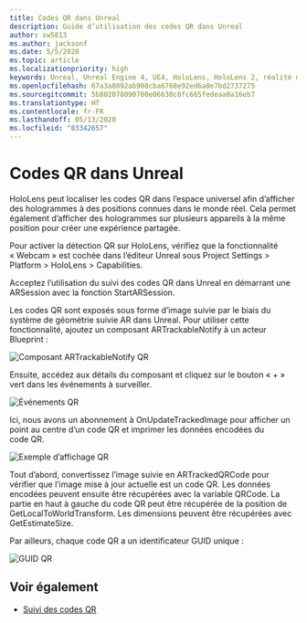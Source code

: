```yaml
---
title: Codes QR dans Unreal
description: Guide d’utilisation des codes QR dans Unreal
author: sw5813
ms.author: jacksonf
ms.date: 5/5/2020
ms.topic: article
ms.localizationpriority: high
keywords: Unreal, Unreal Engine 4, UE4, HoloLens, HoloLens 2, réalité mixte, développement, fonctionnalités, documentation, guides, hologrammes, codes qr
ms.openlocfilehash: 67a3a8092ab908cba6768e92ed6a0e7bd2737275
ms.sourcegitcommit: 5b802078090700e06630c8fc665fedeaa0a16eb7
ms.translationtype: HT
ms.contentlocale: fr-FR
ms.lasthandoff: 05/13/2020
ms.locfileid: "83342657"
---
```

# <a name="qr-codes-in-unreal"></a>Codes QR dans Unreal

HoloLens peut localiser les codes QR dans l’espace universel afin d’afficher des hologrammes à des positions connues dans le monde réel.  Cela permet également d’afficher des hologrammes sur plusieurs appareils à la même position pour créer une expérience partagée. 

Pour activer la détection QR sur HoloLens, vérifiez que la fonctionnalité « Webcam » est cochée dans l’éditeur Unreal sous Project Settings > Platform > HoloLens > Capabilities.  

Acceptez l’utilisation du suivi des codes QR dans Unreal en démarrant une ARSession avec la fonction StartARSession. 

Les codes QR sont exposés sous forme d’image suivie par le biais du système de géométrie suivie AR dans Unreal.  Pour utiliser cette fonctionnalité, ajoutez un composant ARTrackableNotify à un acteur Blueprint : 

![Composant ARTrackableNotify QR](images/unreal-spatialmapping-artrackablenotify.PNG)

Ensuite, accédez aux détails du composant et cliquez sur le bouton « + » vert dans les événements à surveiller.  

![Événements QR](images/unreal-spatialmapping-events.PNG)

Ici, nous avons un abonnement à OnUpdateTrackedImage pour afficher un point au centre d’un code QR et imprimer les données encodées du code QR. 

![Exemple d’affichage QR](images/unreal-qr-render.PNG)

Tout d’abord, convertissez l’image suivie en ARTrackedQRCode pour vérifier que l’image mise à jour actuelle est un code QR.  Les données encodées peuvent ensuite être récupérées avec la variable QRCode.  La partie en haut à gauche du code QR peut être récupérée de la position de GetLocalToWorldTransform.  Les dimensions peuvent être récupérées avec GetEstimateSize. 

Par ailleurs, chaque code QR a un identificateur GUID unique : 

![GUID QR](images/unreal-qr-guid.PNG)

## <a name="see-also"></a>Voir également
* [Suivi des codes QR](qr-code-tracking.md)
